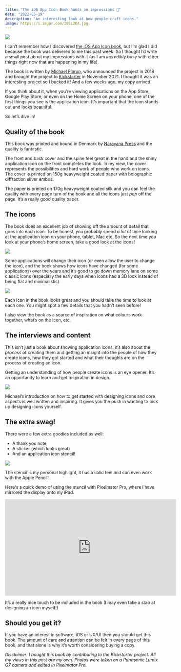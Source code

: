 ```yaml
---
title: "The iOS App Icon Book hands on impressions 📖"
date: "2022-05-19"
description: "An interesting look at how people craft icons."
image: https://i.imgur.com/I8SL2OA.jpg
---
```


![](https://i.imgur.com/I8SL2OA.jpg)

I can’t remember how I discovered [the iOS App Icon book](https://www.appiconbook.com), but I’m glad I did because the book was delivered to me this past week. So I thought I’d write a small post about my impressions with it (as I am _incredibly_ busy with other things right now that are happening in my life).

The book is written by [Michael Flarup](https://flarup.co), who announced the project in 2018 and brought the project to [Kickstarter](https://www.kickstarter.com/projects/flarup/the-ios-app-icon-book/description) in November 2021. I thought it was an interesting project so I backed it! And a few weeks ago, my copy arrived!

If you think about it, when you’re viewing applications on the App Store, Google Play Store, or even on the Home Screen on your phone, one of the first things you see is the application icon. It’s important that the icon stands out and looks beautiful.

So let’s dive in!

## Quality of the book
This book was printed and bound in Denmark by [Narayana Press](https://www.narayana.dk) and the quality is fantastic.

The front and back cover and the spine feel great in the hand and the shiny application icon on the front completes the look. In my view, the cover represents the possibilities and hard work of people who work on icons. The cover is printed on 150g heavyweight coated paper with holographic diffraction silver embos.

The paper is printed on 170g heavyweight coated silk and you can feel the quality with every page turn of the book and all the icons just _pop_ off the page. It’s a really good quality paper.

## The icons
The book does an excellent job of showing off the amount of detail that goes into each icon. To be honest, you probably spend _a lot_ of time looking at the application icon on your phone, tablet, Mac etc. So the next time you look at your phone’s home screen, take a good look at the icons!

![](https://i.imgur.com/0hN1Nsn.jpg)


Some applications will change their icon (or even allow the user to change the icon), and the book shows how icons have changed (for some applications) over the years and it’s good to go down memory lane on some classic icons (especially the early days when icons had a 3D look instead of being flat and minimalistic)

![](https://i.imgur.com/Lfj7msH.jpg)


Each icon in the book looks great and you should take the time to look at each one. You might spot a few details that you hadn’t seen before!

I also view the book as a source of inspiration on what colours work together, what’s on the icon, etc.

## The interviews and content
This isn’t just a book about showing application icons, it’s also about the _process_ of creating them and getting an insight into the people of how they create icons, how they got started and what their thoughts are on the process of creating an icon.

Getting an understanding of how people create icons is an eye opener. It’s an opportunity to learn and get inspiration in design.

![](https://i.imgur.com/qe6P05k.jpg)

Michael’s introduction on how to get started with designing icons and core aspects is well written and inspiring. It gives you the push in wanting to pick up designing icons yourself.

## The extra swag!
There were a few extra goodies included as well:
* A thank you note
* A sticker (which looks great)
* And an application icon stencil!

![](https://i.imgur.com/F8c7Sk2.jpg)

The stencil is my personal highlight, it has a solid feel and can even work with the Apple Pencil!

Here's a quick demo of using the stencil with Pixelmator Pro, where I have mirrored the display onto my iPad.

<iframe width="560" height="315" src="https://www.youtube-nocookie.com/embed/eDIqZeKFbU8" title="YouTube video player" frameborder="0" allow="accelerometer; autoplay; clipboard-write; encrypted-media; gyroscope; picture-in-picture" allowfullscreen></iframe>

It’s a really nice touch to be included in the book (I may even take a stab at designing an icon myself!)

## Should you get it?
If you have an interest in software, iOS or UX/UI then you should get this book. The amount of care and attention can be felt in every page of this book, and that alone is why it’s worth considering buying a copy.

_Disclaimer: I bought this book by contributing to the Kickstarter project. All my views in this post are my own. Photos were taken on a Panasonic Lumix G7 camera and edited in Pixelmator Pro._